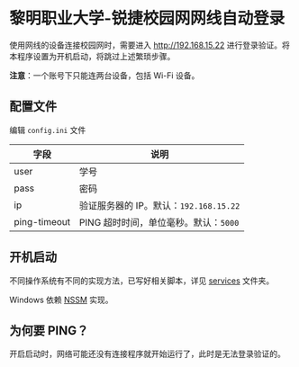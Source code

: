 # 黎明职业大学-锐捷校园网网线自动登录

使用网线的设备连接校园网时，需要进入 http://192.168.15.22 进行登录验证。将本程序设置为开机启动，将跳过上述繁琐步骤。

**注意**：一个账号下只能连两台设备，包括 Wi-Fi 设备。

## 配置文件

编辑 `config.ini` 文件

| 字段           | 说明                           |
|--------------|------------------------------|
| user         | 学号                           |
| pass         | 密码                           |
| ip           | 验证服务器的 IP。默认：`192.168.15.22` |
| ping-timeout | PING 超时时间，单位毫秒。默认：`5000`     |

## 开机启动

不同操作系统有不同的实现方法，已写好相关脚本，详见 [services](services) 文件夹。

Windows 依赖 [NSSM](https://www.nssm.cc/download) 实现。

## 为何要 PING？

开启启动时，网络可能还没有连接程序就开始运行了，此时是无法登录验证的。
